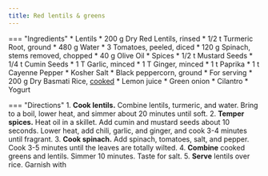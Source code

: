 ```yaml
---
title: Red lentils & greens
---
```

=== "Ingredients"
    * Lentils
        * 200 g Dry Red Lentils, rinsed
        * 1/2 t Turmeric Root, ground
        * 480 g Water
    * 3 Tomatoes, peeled, diced
    * 120 g Spinach, stems removed, chopped
    * 40 g Olive Oil
    * Spices
        * 1/2 t Mustard Seeds
        * 1/4 t Cumin Seeds
        * 1 T Garlic, minced
        * 1 T Ginger, minced
        * 1 t Paprika
        * 1 t Cayenne Pepper
        * Kosher Salt
        * Black peppercorn, ground
    * For serving
        * 200 g Dry Basmati Rice, [cooked](../../salads-soups-sides/sides/rice/basmati-rice.md)
        * Lemon juice
        * Green onion
        * Cilantro
        * Yogurt

=== "Directions"
    1. **Cook lentils.** Combine lentils, turmeric, and water. Bring to a boil, lower heat, and simmer about 20 minutes until soft.
    2. **Temper spices.** Heat oil in a skillet. Add cumin and mustard seeds about 10 seconds. Lower heat, add chili, garlic, and ginger, and cook 3-4 minutes until fragrant.
    3. **Cook spinach.** Add spinach, tomatoes, salt, and pepper. Cook 3-5 minutes until the leaves are totally wilted.
    4. **Combine** cooked greens and lentils. Simmer 10 minutes. Taste for salt.
    5. **Serve** lentils over rice. Garnish with


[^1]: ["Spiced Red Lentils and Greens with Basmati Rice."](https://www.ymca.org/what-we-do/youth-development/food-programs/recipes/spiced-red-lentils-and-greens-basmati-rice) *YMCA.* 4 Dec 2021.

